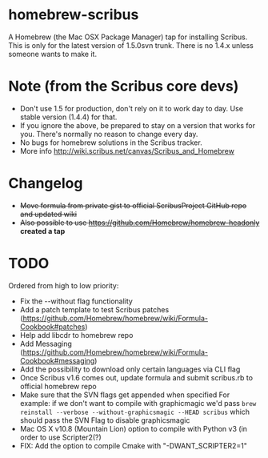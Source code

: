 homebrew-scribus
================
A Homebrew (the Mac OSX Package Manager) tap for installing Scribus.
This is only for the latest version of 1.5.0svn trunk. There is no 1.4.x unless someone wants to make it. 

Note (from the Scribus core devs)
====
*  Don't use 1.5 for production, don't rely on it to work day to day. Use stable version (1.4.4) for that.
*  If you ignore the above, be prepared to stay on a version that works for you. There's normally no
     reason to change every day.
*  No bugs for homebrew solutions in the Scribus tracker.
*  More info http://wiki.scribus.net/canvas/Scribus_and_Homebrew

Changelog
=========
*  <s>Move formula from private gist to official ScribusProject GitHub repo and updated wiki</s>
*  <s>Also possible to use https://github.com/Homebrew/homebrew-headonly</s> **created a tap**

TODO
====
Ordered from high to low priority:
*  Fix the --without flag functionality
*  Add a patch template to test Scribus patches (https://github.com/Homebrew/homebrew/wiki/Formula-Cookbook#patches)
*  Help add libcdr to homebrew repo
*  Add Messaging (https://github.com/Homebrew/homebrew/wiki/Formula-Cookbook#messaging)
*  Add the possibility to download only certain languages via CLI flag
*  Once Scribus v1.6 comes out, update formula and submit scribus.rb to official homebrew repo 
*  Make sure that the SVN flags get appended when specified
    For example: if we don't want to compile with graphicmagic we'd pass
    ```brew reinstall --verbose --without-graphicsmagic --HEAD scribus```
    which should pass the SVN Flag to disable graphicsmagic
*  Mac OS X v10.8 (Mountain Lion) option to compile with Python v3 (in order to use Scripter2(?) 
*  FIX: Add the option to compile Cmake with "-DWANT_SCRIPTER2=1" 


